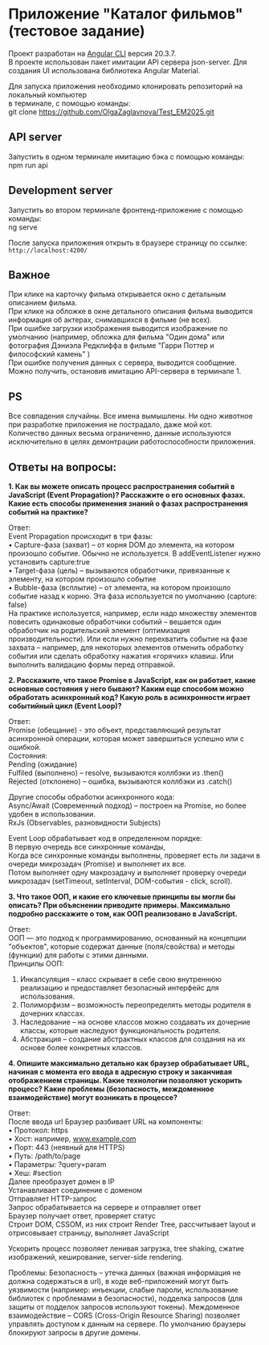# Приложение "Каталог фильмов" (тестовое задание)

Проект разработан на [Angular CLI](https://github.com/angular/angular-cli) версия 20.3.7.<br>
В проекте использован пакет имитации API сервера json-server.
Для создания UI использована библиотека Angular Material.

Для запуска приложения необходимо клонировать репозиторий на локальный компьютер<br>
в терминале, с помощью команды:<br>
git clone https://github.com/OlgaZaglavnova/Test_EM2025.git

## API server
Запустить в одном терминале имитацию бэка с помощью команды:<br>
npm run api

## Development server

Запустить во втором терминале фронтенд-приложение с помощью команды:<br>
ng serve

После запуска приложения открыть в браузере страницу по ссылке:<br>
 `http://localhost:4200/`

 ## Важное
 При клике на карточку фильма открывается окно с детальным описанием фильма.<br>
 При клике на обложке в окне детального описания фильма выводится информация об актерах, снимавшихся в фильме (не всех).<br>
 При ошибке загрузки изображения выводится изображение по умолчанию (например, обложка для фильма "Один дома" или фотография Дэниэла Редклиффа в фильме "Гарри Поттер и философский камень" )<br>
 При ошибке получения данных с сервера, выводится сообщение. Можно получить, остановив имитацию API-сервера в терминале 1. <br>

 ## PS
 Все совпадения случайны. Все имена вымышлены. Ни одно животное при разработке приложения не пострадало, даже мой кот.<br>
 Количество данных весьма ограниченно, данные используются исключительно в целях демонтрации работоспособности приложения.

## Ответы на вопросы:
<b>1. Как вы можете описать процесс распространения событий в JavaScript (Event Propagation)? Расскажите о его основных фазах.
Какие есть способы применения знаний о фазах распространения событий на практике?</b>

Ответ: <br>
Event Propagation происходит в три фазы: <br>
•	Capture-фаза (захват) – от корня DOM до элемента, на котором произошло событие. Обычно не используется. В addEventListener нужно установить capture:true<br>
•	Target-фаза (цель) – вызываются обработчики, привязанные к элементу, на котором произошло событие<br>
•	Bubble-фаза (всплытие) – от элемента, на котором произошло событие назад к корню. Эта фаза используется по умолчанию (capture: false)<br>
На практике используется, например, если надо множеству элементов повесить одинаковые обработчики событий – вешается один обработчик на родительский элемент (оптимизация производительности). Или если нужно перехватить событие на фазе захвата – например, для некоторых элементов отменить обработку события или сделать обработку нажатия «горячих» клавиш. Или выполнить валидацию формы перед отправкой.

<b>2. Расскажите, что такое Promise в JavaScript, как он работает, какие основные состояния у него бывают? Каким еще способом можно обработать асинхронный код? Какую роль в асинхронности играет событийный цикл (Event Loop)?</b>

Ответ:<br>
Promise (обещание) - это объект, представляющий результат асинхронной операции, которая может завершиться успешно или с ошибкой.<br>
Состояния:<br>
Pending (ожидание)<br>
Fulfiled (выполнено) – resolve, вызываются коллбэки из .then()<br>
Rejected (отклонено) – ошибка, вызываются коллбэки из .catch()<br>

Другие способы обработки асинхронного кода:<br>
Async/Await (Современный подход) – построен на Promise, но более удобен в использовании.<br>
RxJs (Observables, разновидности Subjects)<br>

Event Loop обрабатывает код в определенном порядке:<br>
В первую очередь все синхронные команды,<br>
Когда все синхронные команды выполнены, проверяет есть ли задачи в очереди микрозадач (Promise) и выполняет их все.<br>
Потом выполняет одну макрозадачу и выполняет проверку очереди микрозадач (setTimeout, setInterval, DOM-события - click, scroll).

<b>3. Что такое ООП, и какие его ключевые принципы вы могли бы описать? При объяснении приводите примеры. Максимально подробно расскажите о том, как ООП реализовано в JavaScript.</b>

Ответ:<br>
ООП — это подход к программированию, основанный на концепции "объектов", которые содержат данные (поля/свойства) и методы (функции) для работы с этими данными.<br>
Принципы ООП:<br>
1)	Инкапсуляция – класс скрывает в себе свою внутреннюю реализацию и предоставляет безопасный интерфейс для использования.<br>
2)	Полиморфизм – возможность переопределять методы родителя в дочерних классах.<br>
3)	Наследование – на основе классов  можно создавать их дочерние классы, которые наследуют функциональность родителя.<br>
4)	Абстракция – создание абстрактных классов для создания на их основе более конкретных классов.<br>

<b>4. Опишите максимально детально как браузер обрабатывает URL, начиная с момента его ввода в адресную строку и заканчивая отображением страницы. Какие технологии позволяют ускорить процесс? Какие проблемы (безопасность, междоменное взаимодействие) могут возникать в процессе?</b>

Ответ:<br>
После ввода url Браузер разбивает URL на компоненты:<br>
•	Протокол: https<br>
•	Хост: например, www.example.com<br>
•	Порт: 443 (неявный для HTTPS)<br>
•	Путь: /path/to/page<br>
•	Параметры: ?query=param<br>
•	Хеш: #section<br>
Далее преобразует домен в IP<br>
Устанавливает соединение с доменом <br>
Отправляет HTTP-запрос<br>
Запрос обрабатывается на сервере и отправляет ответ<br>
Браузер получает ответ, проверяет статус<br>
Строит DOM, CSSOM, из них строит Render Tree, рассчитывает layout и отрисовывает страницу, выполняет JavaScript<br>

Ускорить процесс позволяет ленивая загрузка, tree shaking, сжатие изображений, кеширование, server-side rendering.<br>

Проблемы:
Безопасность – утечка данных (важная информация не должна содержаться в url), в коде веб-приложений могут быть уязвимости (например: инъекции, слабые пароли, использование библиотек с проблемами в безопасности), подделка запросов (для защиты от подделок запросов используют токены).
Междоменное взаимодействие – CORS (Cross-Origin Resource Sharing) позволяет управлять доступом к данным на сервере. По умолчанию браузеры блокируют запросы в другие домены.
